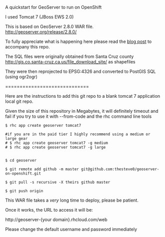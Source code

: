 A quickstart for GeoServer to run on OpenShift

I used Tomcat 7 (JBoss EWS 2.0)

This is based on GeoServer 2.8.0 WAR file. http://geoserver.org/release/2.8.0/

To fully appreciate what is happening here please read the [blog post](https://www.openshift.com/blogs/build-your-own-google-maps-and-more-with-geoserver-on-openshift) to accompany this repo.

The SQL files were originally obtained from Santa Cruz county http://gis.co.santa-cruz.ca.us/file_download_site/ as shapefiles

They were then reprojected to EPSG:4326 and converted to PostGIS SQL (using ogr2ogr)

=============================

Here are the instructions to add this git repo to a blank tomcat 7 application local git repo.

Given the size of this repository in  Megabytes, it will definitely timeout and fail if you try to use it with --from-code and the rhc command line tools

	$ rhc app create geoserver tomcat7
	
	#if you are in the paid tier I highly recommend using a medium or large gear
	# $ rhc app create geoserver tomcat7 -g medium
	# $ rhc app create geoserver tomcat7 -g large
	
	
	$ cd geoserver

	$ git remote add github -m master git@github.com:thesteve0/geoserver-on-openshift.git

	$ git pull -s recursive -X theirs github master

	$ git push origin
	

This WAR file takes a *very* long time to deploy, please be patient. 

Once it works, the URL to access it will be:

http://geoserver-{your domain}.rhcloud.com/web

Please change the default username and password immediately

